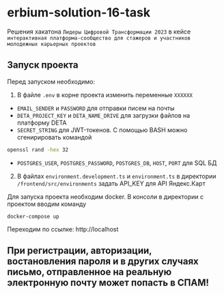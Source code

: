 # erbium-solution-16-task
Решения хакатона `Лидеры Цифровой Трансформации 2023` в кейсе `интерактивная платформа-сообщество для стажеров и участников молодежных карьерных проектов`

## Запуск проекта
Перед запуском необходимо: 
1. В файле `.env` в корне проекта изменить переменные `XXXXXX`
* `EMAIL_SENDER` и `PASSWORD` для отправки писем на почты
* `DETA_PROJECT_KEY` и `DETA_NAME_DRIVE` для загрузки файлов на платформу DETA
* `SECRET_STRING` для JWT-токенов. С помощью BASH можно сгенирировать командой 
```bash 
openssl rand -hex 32
```
* `POSTGRES_USER`, `POSTGRES_PASSWORD`, `POSTGRES_DB`, `HOST`, `PORT` для SQL БД
2. В файлах `environment.development.ts` и `environment.ts` в директории `/frontend/src/environments` задать API_KEY для API Яндекс.Карт

Для запуска проекта необходим docker. В консоли в директории с проектом вводим команду
```
docker-compose up
```
Переходим по ссылке:
http://localhost

## При регистрации, авторизации, востановления пароля и в других случаях письмо, отправленное на реальную электронную почту может попасть в СПАМ!
